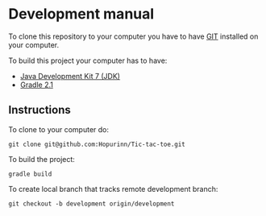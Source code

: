 Development manual
===
To clone this repository to your computer you have to have [GIT](http://git-scm.com/downloads) installed on your computer.

To build this project your computer has to have:

+ [Java Development Kit 7 (JDK)](http://www.oracle.com/technetwork/java/javase/downloads/jdk7-downloads-1880260.html)
+ [Gradle 2.1](http://www.gradle.org/downloads)

Instructions
---
To clone to your computer do:
	
	git clone git@github.com:Hopurinn/Tic-tac-toe.git

To build the project:

	gradle build

To create local branch that tracks remote development branch:

	git checkout -b development origin/development
